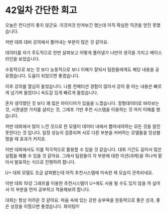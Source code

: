 # 42일차 간단한 회고

오늘은 컨디션이 좋지 않군요. 이것저것 만져보긴 했는데 아직 확실한 직관을 얻진 못했습니다.

저번 대회 대비 강의에서 풀어내는 부분이 많은 것 같아요.

데이터를 자기 주도적으로 한번 살펴보고 어떻게 풀어낼가 나만의 생각을 가지고 베이스라인을 보았습니다.

수동적으로 보는 것 보다 능동적으로 보니 이해가 잘되서 팀원들에게도 해당 내용을 공유했습니다. 도움이 되었으면 좋겠습니다.

이후 강의를 열심히 들었습니다. 나름 컨페티션 경험이 많아서 강의 중 아는 내용은 빠르게 넘기며 들었더니 속도감 있게 빠르게 들었습니다.

혼자 생각했던 것 보다 꽤 많은 아이디어가 있음을 느꼈습니다. 정형데이터로 바라보는 것, 시퀀셜한 가치를 살리는 것, 그래프 기반 추천 시스템을 이용하는 것 까지 이해를 했습니다.

저번 대회에서 많이 느낀 것으로 한 모델이 데이터 내에서 뽑아내야하는 모든 것을 알진 못한다는 것 입니다. 일정 성능이 검증되며 서로 다른 부분을 커버하는 모델들을 앙상블 했을 때 효과가 커지죠.

이번 대회에서도 이를 적극적으로 활용할 수 있을 것 같습니다. 대회 기간도 길어서 많은 실험을 해볼 수 있을 것 같아요. 그래서 팀원들이 각 부분에 대한 미션(과제)을 하나씩 맡아서 발표하는 식으로 진행하려 합니다.

U+ 대회 모델도 조금 살펴봤는데 아직 추천시스템에 미숙한 제 모습이 관측되네요.

이번 대회 10강 그래프를 이용한 추천시스템이 U+에도 사용 될 수도 있지 않을 까 싶어서 이 부분을 먼저 공부하고 적용해보려 합니다.

대회는 항상 어려운 것 같아요. 마음 속에 있는 강한 승부욕을 원동력으로 좋은 성과, 좋은 성장을 이뤘으면 좋겠습니다. 화이팅!!!